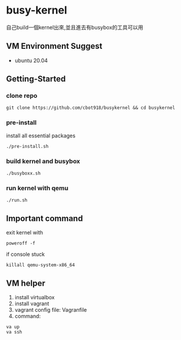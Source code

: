 # busy-kernel
自己build一個kernel出來,並且進去有busybox的工具可以用
## VM Environment Suggest
- ubuntu 20.04

## Getting-Started

### clone repo
```
git clone https://github.com/cbot918/busykernel && cd busykernel
```

### pre-install

install all essential packages
```
./pre-install.sh
```

### build kernel and busybox
```
./busyboxx.sh
```

### run kernel with qemu
```
./run.sh
```

## Important command

exit kernel with
```
poweroff -f
```
if console stuck
```
killall qemu-system-x86_64
```

## VM helper
1. install virtualbox
2. install vagrant
3. vagrant config file: Vagranfile
4. command:
```
va up
va ssh
```